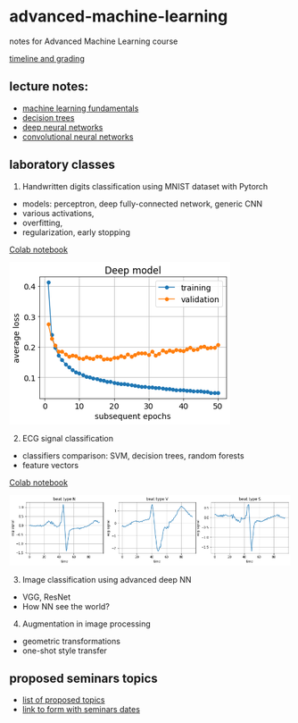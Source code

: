 # advanced-machine-learning
notes for Advanced Machine Learning course

[timeline and grading](intro.pdf)

## lecture notes:
- [machine learning fundamentals](ML_fundamentals.pdf)
- [decision trees](Decision_Trees.pdf)
- [deep neural networks](Deep_NNs.pdf)
- [convolutional neural networks](CNNs.pdf)

## laboratory classes
1. Handwritten digits classification using MNIST dataset with Pytorch
- models: perceptron, deep fully-connected network, generic CNN
- various activations,
- overfitting,
- regularization, early stopping

[Colab notebook](mnist_in_3_flavours.ipynb)

![overfitted model](Deep.png)

2. ECG signal classification
- classifiers comparison: SVM, decision trees, random forests
- feature vectors

[Colab notebook](ecg_classification.ipynb)

![ecg arrhythimas](signals.png)

3. Image classification using advanced deep NN
- VGG, ResNet
- How NN see the world?
4. Augmentation in image processing
- geometric transformations
- one-shot style transfer

## proposed seminars topics
- [list of proposed topics](seminars_topics.pdf)
- [link to form with seminars dates](https://docs.google.com/spreadsheets/d/17XoAvYHBRc47nQX9PUHcMtEvUUeJ1rTfJIYHQU3FNUA/edit?usp=sharing) 
